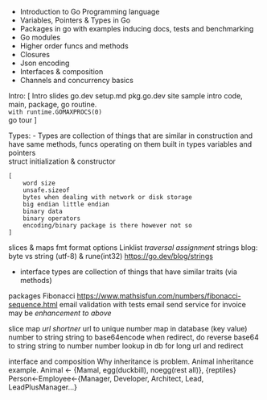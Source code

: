 - Introduction to Go Programming language
- Variables, Pointers & Types in Go
- Packages in go with examples inducing docs, tests and benchmarking
- Go modules
- Higher order funcs and methods
- Closures
- Json encoding
- Interfaces & composition
- Channels and concurrency basics


Intro:
    [
        Intro slides
        go.dev
        setup.md
        pkg.go.dev site
        sample intro code, main, package, go routine.             
            `with runtime.GOMAXPROCS(0)`          
        go tour
    ]

Types:
    - Types are collection of things that are similar in construction and have same methods, funcs operating on them
built in types
variables and pointers    
struct
initialization & constructor
    
    [
        word size 
        unsafe.sizeof
        bytes when dealing with network or disk storage 
        big endian little endian
        binary data
        binary operators
        encoding/binary package is there however not so 
    ]
slices & maps
fmt format options
Linklist
*traversal assignment*
strings blog: byte vs string (utf-8) & rune(int32)
    https://go.dev/blog/strings
- interface types are collection of things that have similar traits (via methods)

packages
Fibonacci https://www.mathsisfun.com/numbers/fibonacci-sequence.html
email validation with tests
email send service for invoice may be
*enhancement to above*

slice
map
*url shortner*
    url to unique number map in database (key value)
    number to string
    string to base64encode
    when redirect, do reverse
    base64 to string
    string to number 
    number lookup in db for long url and redirect


interface and composition
    Why inheritance is problem. 
        Animal inheritance example. Animal <- {Mamal, egg(duckbill), noegg(rest all)}, {reptiles}
        Person<-Employee<-{Manager, Developer, Architect, Lead, LeadPlusManager...}



